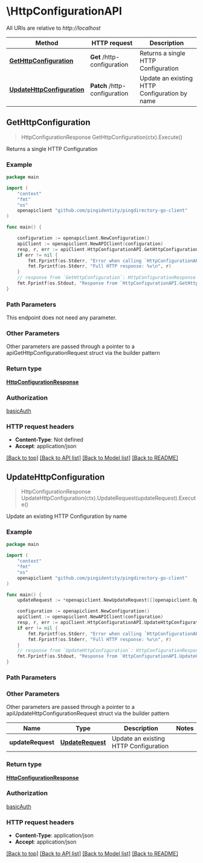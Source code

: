 # \HttpConfigurationAPI

All URIs are relative to *http://localhost*

Method | HTTP request | Description
------------- | ------------- | -------------
[**GetHttpConfiguration**](HttpConfigurationAPI.md#GetHttpConfiguration) | **Get** /http-configuration | Returns a single HTTP Configuration
[**UpdateHttpConfiguration**](HttpConfigurationAPI.md#UpdateHttpConfiguration) | **Patch** /http-configuration | Update an existing HTTP Configuration by name



## GetHttpConfiguration

> HttpConfigurationResponse GetHttpConfiguration(ctx).Execute()

Returns a single HTTP Configuration

### Example

```go
package main

import (
    "context"
    "fmt"
    "os"
    openapiclient "github.com/pingidentity/pingdirectory-go-client"
)

func main() {

    configuration := openapiclient.NewConfiguration()
    apiClient := openapiclient.NewAPIClient(configuration)
    resp, r, err := apiClient.HttpConfigurationAPI.GetHttpConfiguration(context.Background()).Execute()
    if err != nil {
        fmt.Fprintf(os.Stderr, "Error when calling `HttpConfigurationAPI.GetHttpConfiguration``: %v\n", err)
        fmt.Fprintf(os.Stderr, "Full HTTP response: %v\n", r)
    }
    // response from `GetHttpConfiguration`: HttpConfigurationResponse
    fmt.Fprintf(os.Stdout, "Response from `HttpConfigurationAPI.GetHttpConfiguration`: %v\n", resp)
}
```

### Path Parameters

This endpoint does not need any parameter.

### Other Parameters

Other parameters are passed through a pointer to a apiGetHttpConfigurationRequest struct via the builder pattern


### Return type

[**HttpConfigurationResponse**](HttpConfigurationResponse.md)

### Authorization

[basicAuth](../README.md#basicAuth)

### HTTP request headers

- **Content-Type**: Not defined
- **Accept**: application/json

[[Back to top]](#) [[Back to API list]](../README.md#documentation-for-api-endpoints)
[[Back to Model list]](../README.md#documentation-for-models)
[[Back to README]](../README.md)


## UpdateHttpConfiguration

> HttpConfigurationResponse UpdateHttpConfiguration(ctx).UpdateRequest(updateRequest).Execute()

Update an existing HTTP Configuration by name

### Example

```go
package main

import (
    "context"
    "fmt"
    "os"
    openapiclient "github.com/pingidentity/pingdirectory-go-client"
)

func main() {
    updateRequest := *openapiclient.NewUpdateRequest([]openapiclient.Operation{*openapiclient.NewOperation(openapiclient.EnumOperation("add"), "Path_example")}) // UpdateRequest | Update an existing HTTP Configuration

    configuration := openapiclient.NewConfiguration()
    apiClient := openapiclient.NewAPIClient(configuration)
    resp, r, err := apiClient.HttpConfigurationAPI.UpdateHttpConfiguration(context.Background()).UpdateRequest(updateRequest).Execute()
    if err != nil {
        fmt.Fprintf(os.Stderr, "Error when calling `HttpConfigurationAPI.UpdateHttpConfiguration``: %v\n", err)
        fmt.Fprintf(os.Stderr, "Full HTTP response: %v\n", r)
    }
    // response from `UpdateHttpConfiguration`: HttpConfigurationResponse
    fmt.Fprintf(os.Stdout, "Response from `HttpConfigurationAPI.UpdateHttpConfiguration`: %v\n", resp)
}
```

### Path Parameters



### Other Parameters

Other parameters are passed through a pointer to a apiUpdateHttpConfigurationRequest struct via the builder pattern


Name | Type | Description  | Notes
------------- | ------------- | ------------- | -------------
 **updateRequest** | [**UpdateRequest**](UpdateRequest.md) | Update an existing HTTP Configuration | 

### Return type

[**HttpConfigurationResponse**](HttpConfigurationResponse.md)

### Authorization

[basicAuth](../README.md#basicAuth)

### HTTP request headers

- **Content-Type**: application/json
- **Accept**: application/json

[[Back to top]](#) [[Back to API list]](../README.md#documentation-for-api-endpoints)
[[Back to Model list]](../README.md#documentation-for-models)
[[Back to README]](../README.md)

